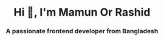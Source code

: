 <h1 align="center">Hi 👋, I'm Mamun Or Rashid</h1>
<h3 align="center">A passionate frontend developer from Bangladesh</h3>
